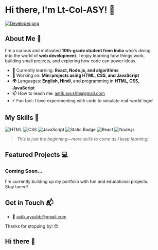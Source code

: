 # Hi there, I'm Lt-Col-ASY! 👋

<!-- Optional Banner Image -->
[![Developer.png](https://i.postimg.cc/CxjVjgk3/Developer.png)](https://postimg.cc/zyXMr4d7)

## About Me 🚀

I'm a curious and motivated **10th-grade student from India** who's diving into the world of **web development**. I enjoy learning how things work, building small projects, and exploring how code can power ideas.

- 🌱 Currently learning: **React, Node.js, and algorithms**
- 🔭 Working on: **Mini projects using HTML, CSS, and JavaScript**
- 🌍 Languages: **English, Hindi**, and programming in **HTML, CSS, JavaScript**
- 📫 How to reach me: astik.ayushb@gmail.com
- ⚡ Fun fact: I love experimenting with code to simulate real-world logic!

## My Skills 🧠

![HTML](https://img.shields.io/badge/-HTML-E34F26?style=flat-square&logo=html5&logoColor=white)
![CSS](https://img.shields.io/badge/CSS-purple?style=flat-square&logo=CSS&labelColor=purple)
![JavaScript](https://img.shields.io/badge/-JavaScript-F7DF1E?style=flat-square&logo=javascript&logoColor=black)
![Static Badge](https://img.shields.io/badge/TailwindCSS-%2306B6D4?style=flat-square&logo=tailwindcss&logoColor=white)
![React](https://img.shields.io/badge/-React-61DAFB?style=flat-square&logo=react&logoColor=black)
![Node.js](https://img.shields.io/badge/-Node.js-339933?style=flat-square&logo=node.js&logoColor=white)

> *This is just the beginning—more skills to come as I keep learning!*

## Featured Projects 💻

### Coming Soon...

I'm currently building up my portfolio with fun and educational projects. Stay tuned!

## Get in Touch 📬

<!-- Add links if you have them -->
- 📧 astik.ayushb@gmail.com

Thanks for stopping by! 😊
## Hi there 👋

<!--
**Lt-Col-ASY/Lt-Col-ASY** is a ✨ _special_ ✨ repository because its `README.md` (this file) appears on your GitHub profile.

Here are some ideas to get you started:

- 🔭 I’m currently working on ...
- 🌱 I’m currently learning ...
- 👯 I’m looking to collaborate on ...
- 🤔 I’m looking for help with ...
- 💬 Ask me about ...
- 📫 How to reach me: ...
- 😄 Pronouns: ...
- ⚡ Fun fact: ...
-->
